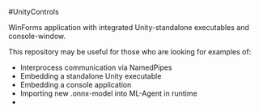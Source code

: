 #UnityControls

WinForms application with integrated Unity-standalone executables and console-window.


This repository may be useful for those who are looking for examples of:
-  Interprocess communication via NamedPipes
-  Embedding a standalone Unity executable
-  Embedding a console application
-  Importing new .onnx-model into ML-Agent in runtime
-  



